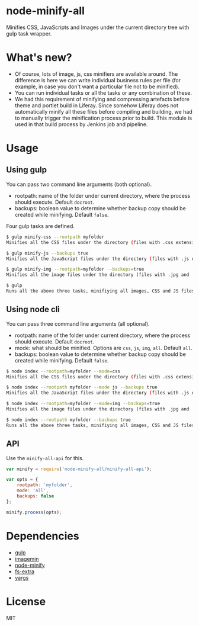 # node-minify-all
Minifies CSS, JavaScripts and Images under the current directory tree with gulp task wrapper.


# What's new?
- Of course, lots of image, js, css minifiers are available around. The difference is here we can write individual business rules per file (for example, in case you don't want a particular file not to be minified).
- You can run individual tasks or all the tasks or any combination of these.
- We had this requirement of minifying and compressing artefacts before theme and portlet build in Liferay. Since somehow Liferay does not automatically minify all these files before compiling and building, we had to manually trigger the minification process prior to build. This module is used in that build process by Jenkins job and pipeline.


# Usage

## Using gulp
You can pass two command line arguments (both optional).
- rootpath: name of the folder under current directory, where the process should execute. Default `docroot`.
- backups: boolean value to determine whether backup copy should be created while minifying. Default `false`.

Four gulp tasks are defined.
```sh
$ gulp minify-css --rootpath myfolder
Minifies all the CSS files under the directory (files with .css extension).
```
```sh
$ gulp minify-js --backups true
Minifies all the JavaScript files under the directory (files with .js extension).
```
```sh
$ gulp minify-img --rootpath=myfolder --backups=true
Minifies all the image files under the directory (files with .jpg and .png extension).
```
```sh
$ gulp 
Runs all the above three tasks, minifiying all images, CSS and JS files.
```

## Using node cli
You can pass three command line arguments (all optional).
- rootpath: name of the folder under current directory, where the process should execute. Default `docroot`.
- mode: what should be minified. Options are `css`, `js`, `img`, `all`. Default `all`.
- backups: boolean value to determine whether backup copy should be created while minifying. Default `false`.
```sh
$ node index --rootpath=myfolder --mode=css
Minifies all the CSS files under the directory (files with .css extension).
```
```sh
$ node index --rootpath myfolder --mode js --backups true
Minifies all the JavaScript files under the directory (files with .js extension).
```
```sh
$ node index --rootpath=myfolder --mode=img --backups=true
Minifies all the image files under the directory (files with .jpg and .png extension).
```
```sh
$ node index --rootpath myfolder --backups true
Runs all the above three tasks, minifiying all images, CSS and JS files.
```


## API
Use the `minify-all-api` for this.
```js
var minify = require('node-minify-all/minify-all-api');

var opts = {
	rootpath: 'myfolder',
	mode: 'all',
	backups: false
};

minify.process(opts);
```


# Dependencies
- [gulp](https://www.npmjs.com/package/gulp)
- [imagemin](https://www.npmjs.com/package/imagemin)
- [node-minify](https://www.npmjs.com/package/node-minify)
- [fs-extra](https://www.npmjs.com/package/fs-extra)
- [yargs](https://www.npmjs.com/package/yargs)


# License
MIT
